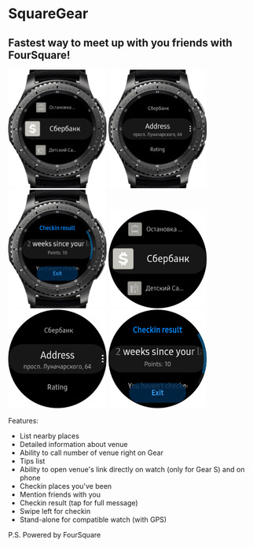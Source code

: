 # SquareGear
## Fastest way to meet up with you friends with FourSquare!

<div>
<img alt="" src="screenshots/1.png" width="200"/>
<img alt="" src="screenshots/2.png" width="200"/>
<img alt="" src="screenshots/3.png" width="200"/>
<img alt="" src="screenshots/4.png" width="200"/>
<img alt="" src="screenshots/5.png" width="200"/>
<img alt="" src="screenshots/6.png" width="200"/>
</div>

Features:
* List nearby places
* Detailed information about venue
* Ability to call number of venue right on Gear
* Tips list
* Ability to open venue's link directly on watch (only for Gear S) and on phone
* Checkin places you've been
* Mention friends with you
* Checkin result (tap for full message)
* Swipe left for checkin
* Stand-alone for compatible watch (with GPS)

P.S. Powered by FourSquare